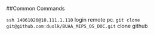 ##Common Commands

`ssh 14061026@10.111.1.110`   login remote pc.
`git clone git@github.com:duolk/BUAA_MIPS_OS_DOC.git`  clone github
